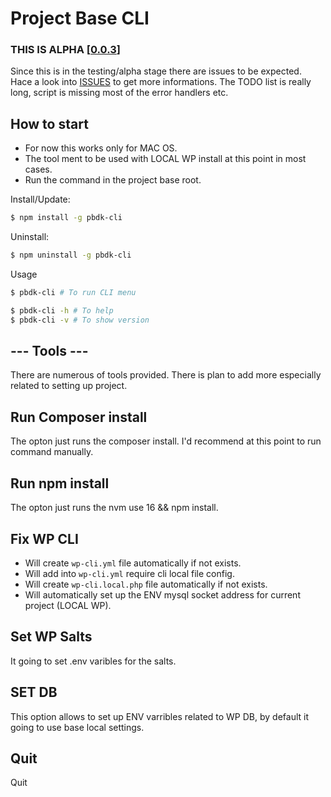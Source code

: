 # Project Base CLI 

### THIS IS ALPHA [[0.0.3](https://github.com/isuke01/dk-cli)]

Since this is in the testing/alpha stage there are issues to be expected.
Hace a look into [ISSUES](https://github.com/isuke01/dk-cli/issues) to get more informations.
The TODO list is really long, script is missing most of the error handlers etc.

## How to start
- For now this works only for MAC OS.
- The tool ment to be used with LOCAL WP install at this point in most cases.
- Run the command in the project base root.

Install/Update: 

```bash
$ npm install -g pbdk-cli
```

Uninstall: 

```bash
$ npm uninstall -g pbdk-cli
```

Usage

```bash
$ pbdk-cli # To run CLI menu

$ pbdk-cli -h # To help
$ pbdk-cli -v # To show version
```

## --- Tools ---
There are numerous of tools provided. There is plan to add more especially related to setting up project.

## Run Composer install
The opton just runs the composer install. 
I'd recommend at this point to run command manually.

## Run npm install
The opton just runs the nvm use 16 && npm install. 

## Fix WP CLI
- Will create `wp-cli.yml` file automatically if not exists.
- Will add into `wp-cli.yml` require cli local file config.
- Will create `wp-cli.local.php` file automatically if not exists.
- Will automatically set up the ENV mysql socket address for current project (LOCAL WP).

## Set WP Salts
It going to set .env varibles for the salts.

## SET DB
This option allows to set up ENV varribles related to WP DB, by default it going to use base local settings.

## Quit
Quit
